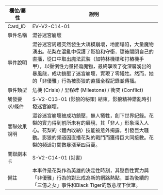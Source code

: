 | 欄位/屬性 | 說明 |
|---|---|
| Card_ID | EV-V2-C14-01 |
| 事件名稱 | 澀谷迷宮崩壞 |
| 事件說明 | 澀谷迷宮周邊突然發生大規模崩壞，地面塌陷，大量魔物湧出。花梨在混亂中保護了影狼和守衛，隨後關閉自己的直播，從口中取出魔法武裝（加特林機槍和打樁機手甲），以壓倒性力量掃蕩魔物，最終擊敗了從深層湧出的暴風龍，成功鎮壓了迷宮崩壞，實現了零犧牲。然而，她的「非優雅」行為被影狼的直播全程記錄並傳播。 |
| 事件類型 | 危機 (Crisis) / 里程碑 (Milestone) / 衝突 (Conflict) |
| 觸發要求/條件 | S-V2-C13-01 (影狼的秘策) 結束，影狼精神錯亂時引發迷宮崩壞。 |
| 關聯效果說明 | 澀谷迷宮崩壞被成功鎮壓，無人犧牲，創下世界紀錄。花梨的實力得到前所未有的展現，其「非人」形象深入人心。花梨的〈體內收納〉技能被意外揭露，引發巨大騷動。影狼的頻道因直播花梨的戰鬥而獲得巨大同接數。花梨的頻道訂閱數暴漲至四百萬。 |
| 關聯劇本卡 | S-V2-C14-01 (災害) |
| 備註 | 本事件是花梨作為英雄的決定性時刻，其壓倒性實力與「非優雅」行為的對比成為新的網路熱點，並為後續的「三億之女」事件和Black Tiger的敵意埋下伏筆。 |
